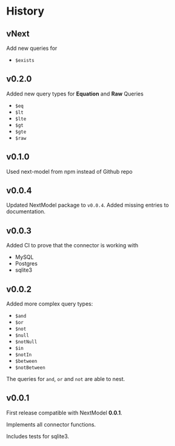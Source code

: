# History

## vNext

Add new queries for
* `$exists`

## v0.2.0

Added new query types for **Equation** and **Raw** Queries
* `$eq`
* `$lt`
* `$lte`
* `$gt`
* `$gte`
* `$raw`

## v0.1.0

Used next-model from npm instead of Github repo

## v0.0.4

Updated NextModel package to `v0.0.4`.
Added missing entries to documentation.

## v0.0.3

Added CI to prove that the connector is working with
* MySQL
* Postgres
* sqlite3

## v0.0.2

Added more complex query types:
* `$and`
* `$or`
* `$not`
* `$null`
* `$notNull`
* `$in`
* `$notIn`
* `$between`
* `$notBetween`

The queries for `and`, `or` and `not` are able to nest.

## v0.0.1

First release compatible with NextModel **0.0.1**.

Implements all connector functions.

Includes tests for sqlite3.
